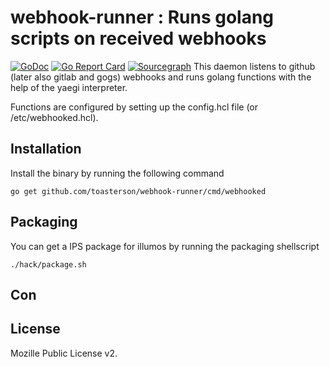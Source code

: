 # webhook-runner : Runs golang scripts on received webhooks

[![GoDoc](https://godoc.org/github.com/toasterson/webhook-runner?status.svg)](https://godoc.org/github.com/toasterson/webhook-runner) [![Go Report Card](https://goreportcard.com/badge/github.com/toasterson/webhook-runner)](https://goreportcard.com/report/github.com/toasterson/webhook-runner) [![Sourcegraph](https://sourcegraph.com/github.com/toasterson/webhook-runner/-/badge.svg)](https://sourcegraph.com/github.com/toasterson/webhook-runner?badge)
This daemon listens to github (later also gitlab and gogs) webhooks and runs golang functions with the help of the 
yaegi interpreter. 

Functions are configured by setting up the config.hcl file (or /etc/webhooked.hcl).

## Installation
Install the binary by running the following command

```
go get github.com/toasterson/webhook-runner/cmd/webhooked
```

## Packaging
You can get a IPS package for illumos by running the packaging shellscript 
```shell script
./hack/package.sh
```

## Con


## License

Mozille Public License v2.

